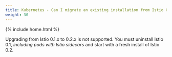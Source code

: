 ```yaml
---
title: Kubernetes - Can I migrate an existing installation from Istio 0.1.x to 0.2.x?
weight: 30
---
```

{% include home.html %}

Upgrading from Istio 0.1.x to 0.2.x is not supported. You must uninstall Istio 0.1, _including pods with Istio sidecars_ and start with a fresh install of Istio 0.2.
